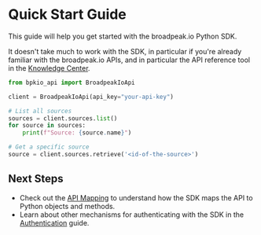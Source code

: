 # Quick Start Guide

This guide will help you get started with the broadpeak.io Python SDK.

It doesn't take much to work with the SDK, in particular if you're already familiar with the broadpeak.io APIs, and in particular the API reference tool in the [Knowledge Center](https://developers.broadpeak.io/docs/discover-api-reference).


```python
from bpkio_api import BroadpeakIoApi

client = BroadpeakIoApi(api_key="your-api-key")

# List all sources
sources = client.sources.list()
for source in sources:
    print(f"Source: {source.name}")

# Get a specific source
source = client.sources.retrieve('<id-of-the-source>')
```

## Next Steps

- Check out the [API Mapping](./api_mapping.md) to understand how the SDK maps the API to Python objects and methods.
- Learn about other mechanisms for authenticating with the SDK in the [Authentication](./authentication.md) guide.